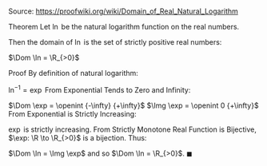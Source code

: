 # 

Source: https://proofwiki.org/wiki/Domain_of_Real_Natural_Logarithm

Theorem
Let $\ln$ be the natural logarithm function on the real numbers.

Then the domain of $\ln$ is the set of strictly positive real numbers:

$\Dom \ln = \R_{>0}$


Proof
By definition of natural logarithm:

$\ln^{-1} = \exp$
From Exponential Tends to Zero and Infinity:

$\Dom \exp = \openint {-\infty} {+\infty}$
$\Img \exp = \openint 0 {+\infty}$
From Exponential is Strictly Increasing:

$\exp$ is strictly increasing.
From Strictly Monotone Real Function is Bijective, $\exp: \R \to \R_{>0}$ is a bijection.
Thus:

$\Dom \ln = \Img \exp$
and so $\Dom \ln = \R_{>0}$.
$\blacksquare$





